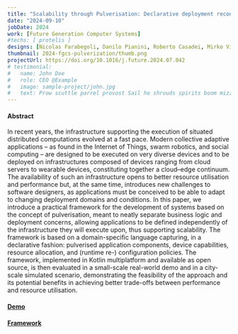 ```yaml
---
title: "Scalability through Pulverisation: Declarative deployment reconfiguration at runtime"
date: "2024-09-10"
jobDate: 2024
work: [Future Generation Computer Systems]
#techs: [ protelis ]
designs: [Nicolas Farabegoli, Danilo Pianini, Roberto Casadei, Mirko Viroli]
thumbnail: 2024-fgcs-pulverization/thumb.png
projectUrl: https://doi.org/10.1016/j.future.2024.07.042
# testimonial:
#   name: John Doe
#   role: CEO @Example
#   image: sample-project/john.jpg
#   text: Prow scuttle parrel provost Sail ho shrouds spirits boom mizzenmast yardarm. Pinnace holystone mizzenmast quarter crow's nest nipperkin
---
```


#### Abstract

In recent years, the infrastructure supporting the execution of situated distributed computations evolved at a fast pace.
Modern collective adaptive applications – as found in the Internet of Things, swarm robotics, and social computing –
are designed to be executed on very diverse devices and to be deployed on infrastructures composed of devices ranging
from cloud servers to wearable devices,
constituting together a cloud–edge continuum.
The availability of such an infrastructure opens to better resource utilisation and performance but, at the same time,
introduces new challenges to software designers,
as applications must be conceived to be able to adapt to changing deployment domains and conditions.
In this paper, we introduce a practical framework for the development of systems based on the concept of pulverisation,
meant to neatly separate business logic and deployment concerns, allowing applications to be defined
independently of the infrastructure they will execute upon, thus supporting scalability.
The framework is based on a domain-specific language capturing, in a declarative fashion:
pulverised application components, device capabilities, resource allocation, and (runtime re-) configuration policies.
The framework, implemented in Kotlin multiplatform and available as open source,
is then evaluated in a small-scale real-world demo and in a city-scale simulated scenario,
demonstrating the feasibility of the approach and its potential benefits
in achieving better trade-offs between performance and resource utilisation.

#### [Demo](https://github.com/nicolasfara/experiments-2024-fgcs-pulverization-local-reconfiguration/)
#### [Framework](https://github.com/pulvreakt/pulvreakt)
